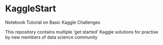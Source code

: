 # KaggleStart
Notebook Tutorial on Basic Kaggle Challenges

This repository contains multiple 'get started' Kaggle solutions for practise by new members of data science community
